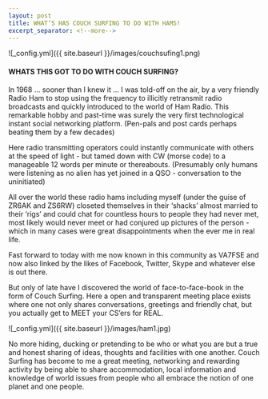 ```yaml
---
layout: post
title: WHAT’S HAS COUCH SURFING TO DO WITH HAMS!
excerpt_separator: <!--more-->
---
```


![_config.yml]({{ site.baseurl }}/images/couchsufing1.png)

#### WHATS THIS GOT TO DO WITH COUCH SURFING?

In 1968 ... sooner than I knew it ... I was told-off on the air, by a very friendly Radio Ham to stop using the frequency to illicitly retransmit radio broadcasts and quickly introduced to the world of Ham Radio. This remarkable hobby and past-time was surely the very first technological instant social networking platform. (Pen-pals and post cards perhaps beating them by a few decades)

Here radio transmitting operators could instantly communicate with others at the speed of light - but tamed down with CW (morse code) to a manageable 12 words per minute or thereabouts.  (Presumably only humans were listening as no alien has yet joined in a QSO - conversation to the uninitiated)

All over the world these radio hams including myself (under the guise of ZR6AK and ZS6RW) closeted themselves in their ‘shacks’ almost married to their ‘rigs’ and could chat for countless hours to people they had never met, most likely would never meet or had conjured up pictures of the person - which in many cases were great disappointments when the ever me in real life.

Fast forward to today with me now known in this community as VA7FSE and now also linked by the likes of Facebook, Twitter, Skype and whatever else is out there.

But only of late have I discovered the world of face-to-face-book in the form of Couch Surfing. Here a open and transparent meeting place exists where one not only shares conversations, greetings and friendly chat, but you actually get to MEET your CS’ers for REAL.

![_config.yml]({{ site.baseurl }}/images/ham1.jpg)

No more hiding, ducking or pretending to be who or what you are but a true and honest sharing of ideas, thoughts and facilities with one another. Couch Surfing has become to me a great meeting, networking and rewarding activity by being able to share accommodation, local information and knowledge of world issues from people who all embrace the notion of one planet and one people.


